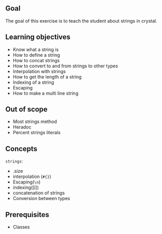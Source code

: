 ## Goal

The goal of this exercise is to teach the student about strings in crystal.

## Learning objectives

- Know what a string is
- How to define a string
- How to concat strings
- How to convert to and from strings to other types
- Interpolation with strings
- How to get the length of a string
- Indexing of a string
- Escaping
- How to make a multi line string

## Out of scope

- Most strings method
- Heradoc
- Percent strings literals

## Concepts

`strings`:

- .size
- interpolation (`#{}`)
- Escaping(`\n`)
- indexing([i])
- concatenation of strings
- Conversion between types

## Prerequisites

- Classes

